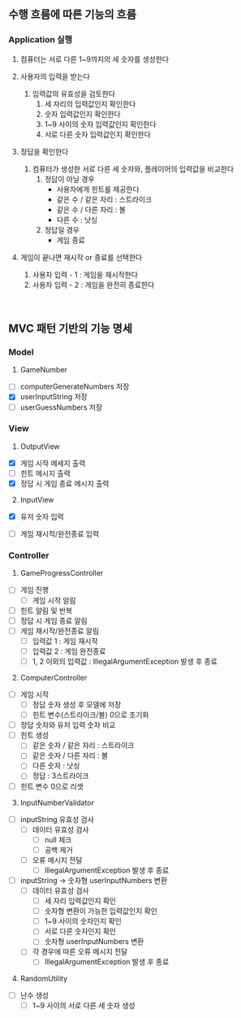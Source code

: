 ## 수행 흐름에 따른 기능의 흐름
### Application 실행
1. 컴퓨터는 서로 다른 1~9까지의 세 숫자를 생성한다
2. 사용자의 입력을 받는다
    1. 입력값의 유효성을 검토한다
        1. 세 자리의 입력값인지 확인한다
        2. 숫자 입력값인지 확인한다
        3. 1~9 사이의 숫자 입력값인지 확인한다
        4. 서로 다른 숫자 입력값인지 확인한다

3. 정답을 확인한다
    1. 컴퓨터가 생성한 서로 다른 세 숫자와, 플레이어의 입력값을 비교한다
        1. 정답이 아닐 경우
            * 사용자에게 힌트를 제공한다
            * 같은 수 / 같은 자리 : 스트라이크
            * 같은 수 / 다른 자리 : 볼
            * 다른 수 : 낫싱
        2. 정답일 경우
            * 게임 종료

4. 게임이 끝나면 재시작 or 종료를 선택한다
    1. 사용자 입력 - 1 : 게임을 재시작한다
    2. 사용자 입력 - 2 : 게임을 완전히 종료한다

<br>

## MVC 패턴 기반의 기능 명세
### Model
1. GameNumber
- [ ] computerGenerateNumbers 저장
- [X] userInputString 저장
- [ ] userGuessNumbers 저장

### View
1. OutputView
- [x] 게임 시작 메세지 출력
- [ ] 힌트 메시지 출력
- [X] 정답 시 게임 종료 메시지 출력

2. InputView
- [x] 유저 숫자 입력
- [ ] 게임 재시작/완전종료 입력


### Controller
1. GameProgressController
- [ ] 게임 진행
    - [ ] 게임 시작 알림
- [ ] 힌트 알림 및 반복
- [ ] 정답 시 게임 종료 알림
- [ ] 게임 재시작/완전종료 알림
    - [ ] 입력값 1 : 게임 재시작
    - [ ] 입력값 2 : 게임 완전종료
    - [ ] 1, 2 이외의 입력값 : IllegalArgumentException 발생 후 종료

2. ComputerController
- [ ] 게임 시작
    - [ ] 정답 숫자 생성 후 모델에 저장
    - [ ] 힌트 변수(스트라이크/볼) 0으로 초기화
- [ ] 정답 숫자와 유저 입력 숫자 비교
- [ ] 힌트 생성
    - [ ] 같은 숫자 / 같은 자리 : 스트라이크
    - [ ] 같은 숫자 / 다른 자리 : 볼
    - [ ] 다른 숫자 : 낫싱
    - [ ] 정답 : 3스트라이크
- [ ] 힌트 변수 0으로 리셋

3. InputNumberValidator
- [ ] inputString 유효성 검사
    - [ ] 데이터 유효성 검사
        - [ ] null 체크
        - [ ] 공백 제거
    - [ ] 오류 메시지 전달
        - [ ] IllegalArgumentException 발생 후 종료
- [ ] inputString -> 숫자형 userInputNumbers 변환
    - [ ] 데이터 유효성 검사
        - [ ] 세 자리 입력값인지 확인
        - [ ] 숫자형 변환이 가능한 입력값인지 확인
        - [ ] 1~9 사이의 숫자인지 확인
        - [ ] 서로 다른 숫자인지 확인
        - [ ] 숫자형 userInputNumbers 변환
    - [ ] 각 경우에 따른 오류 메시지 전달
        - [ ] IllegalArgumentException 발생 후 종료

4. RandomUtility
- [ ] 난수 생성
    - [ ] 1~9 사이의 서로 다른 세 숫자 생성
